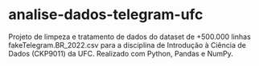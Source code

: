 # analise-dados-telegram-ufc
Projeto de limpeza e tratamento de dados do dataset de +500.000 linhas fakeTelegram.BR_2022.csv para a disciplina de Introdução à Ciência de Dados (CKP9011) da UFC.  Realizado com Python, Pandas e NumPy.
